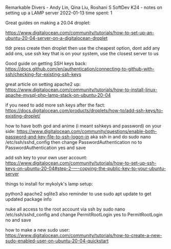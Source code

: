 Remarkable Divers - Andy Lin, Qina Liu, Roshani S
SoftDev
K24 - notes on setting up a LAMP server
2022-01-13
time spent: 1

Great guides on making a 20.04 droplet:

https://www.digitalocean.com/community/tutorials/how-to-set-up-an-ubuntu-20-04-server-on-a-digitalocean-droplet

tldr press create then droplet then use the cheapest option, dont add any add ons, use ssh key that is on your system, use the closest server to us

Good guide on getting SSH keys back: https://docs.github.com/en/authentication/connecting-to-github-with-ssh/checking-for-existing-ssh-keys

great article on setting apache2 up: https://www.digitalocean.com/community/tutorials/how-to-install-linux-apache-mysql-php-lamp-stack-on-ubuntu-20-04

if you need to add more ssh keys after the fact: https://docs.digitalocean.com/products/droplets/how-to/add-ssh-keys/to-existing-droplet/

how to have both god and anime (i meant sshkeys and password) on your side: https://www.digitalocean.com/community/questions/enable-both-password-and-key-file-to-ssh-logon-in
aka ssh in and do sudo nano /etc/ssh/sshd_config then change PasswordAuthentication no to PasswordAuthentication yes and save

add ssh key to your own user account: https://www.digitalocean.com/community/tutorials/how-to-set-up-ssh-keys-on-ubuntu-20-04#step-2-—-copying-the-public-key-to-your-ubuntu-server

things to install for mykolyk's lamp setup:

python3
apache2
sqlite3
also reminder to use sudo apt update to get updated package info

nuke all access to the root account via ssh by sudo nano /etc/ssh/sshd_config and change PermitRootLogin yes to PermitRootLogin no and save

how to make a new sudo user: https://www.digitalocean.com/community/tutorials/how-to-create-a-new-sudo-enabled-user-on-ubuntu-20-04-quickstart